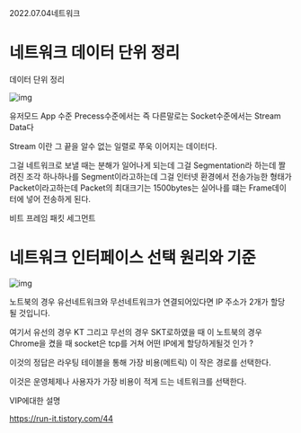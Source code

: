 2022.07.04네트워크

# 네트워크 데이터 단위 정리

데이터 단위 정리 

![img](https://blog.kakaocdn.net/dn/cpsiNQ/btrGuSUAIHe/f225kkknCv212KGMXHFfgk/img.png)

유저모드 App 수준 Precess수준에서는 즉 다른말로는 Socket수준에서는 Stream Data다

Stream 이란 그 끝을 알수 없는 일렬로 쭈욱 이어지는 데이터다.

그걸 네트워크로 보낼 때는 분해가 일어나게 되는데 그걸 Segmentation라 하는데 짤려진 조각 하나하나를 Segment이라고하는데  그걸 인터넷 환경에서 전송가능한 형태가 Packet이라고하는데 Packet의 최대크기는 1500bytes는 실어나를 떄는 Frame데이터에 넣어 전송하게 된다.

비트 프레임 패킷 세그먼트

# 네트워크 인터페이스 선택 원리와 기준



![img](https://blog.kakaocdn.net/dn/cpYlHG/btrGrY22VJg/Dw6m66jpYY4ahpgiELPja0/img.png)

노트북의 경우 유선네트워크와 무선네트워크가 연결되어있다면 IP 주소가 2개가 할당 될 것입니다.

여기서 유선의 경우 KT 그리고 무선의 경우 SKT로하였을 때 이 노트북의 경우 Chrome을 켰을 때 socket은 tcp를 거쳐 어떤 IP에게 할당하게될것 인가 ? 

이것의 정답은 라우팅 테이블을 통해 가장 비용(메트릭) 이 작은 경로를 선택한다.

이것은 운영체제나 사용자가 가장 비용이 적게 드는 네트워크를 선택한다.



VIP에대한 설명

https://run-it.tistory.com/44